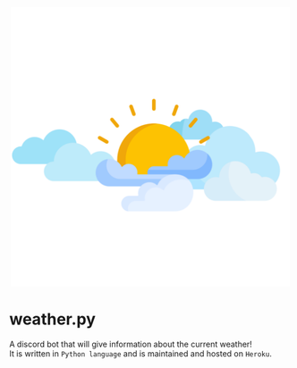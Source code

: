 <p align=center><img src="weather.png" alt="an image showing clouds" width=500px>

# weather.py  
A discord bot that will give information about the current weather!<br>
It is written in `Python language` and is maintained and hosted on `Heroku`.
